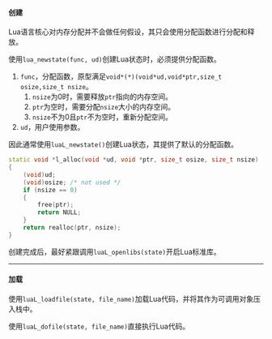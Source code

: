 #### 创建

Lua语言核心对内存分配并不会做任何假设，其只会使用分配函数进行分配和释放。

使用`lua_newstate(func, ud)`创建Lua状态时，必须提供分配函数。

1. `func`，分配函数，原型满足`void*(*)(void*ud,void*ptr,size_t osize,size_t nsize`。
   1. `nsize`为0时，需要释放`ptr`指向的内存空间。
   2. `ptr`为空时，需要分配`nsize`大小的内存空间。
   3. `nsize`不为0且`ptr`不为空时，重新分配空间。
2. `ud`，用户使用参数。

因此通常使用`luaL_newstate()`创建Lua状态，其提供了默认的分配函数。

```cpp
static void *l_alloc(void *ud, void *ptr, size_t osize, size_t nsize)
{
    (void)ud;
    (void)osize; /* not used */
    if (nsize == 0)
    {
        free(ptr);
        return NULL;
    }
    return realloc(ptr, nsize);
}
```

创建完成后，最好紧跟调用`luaL_openlibs(state)`开启Lua标准库。

---

#### 加载

使用`luaL_loadfile(state, file_name)`加载Lua代码，并将其作为可调用对象压入栈中。

使用`luaL_dofile(state, file_name)`直接执行Lua代码。